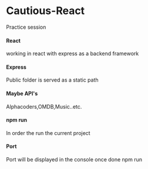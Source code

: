 # Cautious-React
Practice session
#### React 
working in react with express as a backend framework
#### Express
Public folder is served as a static path 
#### Maybe API's
Alphacoders,OMDB,Music..etc.
#### npm run 
In order the run the current project
#### Port
Port will be displayed in the console once done npm run
